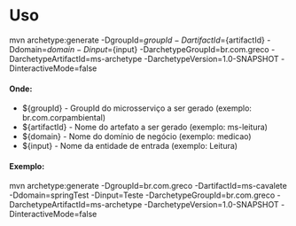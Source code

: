 # Uso 

mvn archetype:generate -DgroupId=${groupId} -DartifactId=${artifactId} -Ddomain=${domain} -Dinput=${input} -DarchetypeGroupId=br.com.greco -DarchetypeArtifactId=ms-archetype -DarchetypeVersion=1.0-SNAPSHOT -DinteractiveMode=false

#### Onde:
* ${groupId} - GroupId do microsserviço a ser gerado (exemplo: br.com.corpambiental)
* ${artifactId} - Nome do artefato a ser gerado (exemplo: ms-leitura)
* ${domain} - Nome do domínio de negócio (exemplo: medicao)
* ${input} - Nome da entidade de entrada (exemplo: Leitura)

#### Exemplo:

mvn archetype:generate -DgroupId=br.com.greco -DartifactId=ms-cavalete -Ddomain=springTest -Dinput=Teste -DarchetypeGroupId=br.com.greco -DarchetypeArtifactId=ms-archetype -DarchetypeVersion=1.0-SNAPSHOT -DinteractiveMode=false
